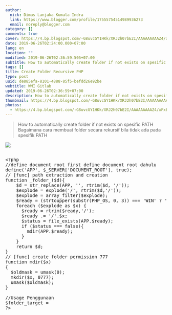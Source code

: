 ```yaml
---
author:
  nick: Dimas Lanjaka Kumala Indra
  link: https://www.blogger.com/profile/17555754514989936273
  email: noreply@blogger.com
category: []
comments: true
cover: https://4.bp.blogspot.com/-G8uvcGY1HKk/XRJ2h07bE2I/AAAAAAAAAZ4/xFxE1oVc6nctLlNdnpbGx-xvqOADFqcfQCLcBGAs/s1600/iconfinder_folder_black_PHP_51814.png
date: 2019-06-26T02:24:00.000+07:00
lang: en
location: ""
modified: 2019-06-26T02:36:59.505+07:00
subtitle: How to automatically create folder if not exists on spesific PATH
tags: []
title: Create Folder Recursive PHP
type: post
uuid: de885efa-8101-4888-85f5-befdd26e92be
webtitle: WMI Gitlab
updated: 2019-06-26T02:36:59+07:00
description: How to automatically create folder if not exists on spesific PATH
thumbnail: https://4.bp.blogspot.com/-G8uvcGY1HKk/XRJ2h07bE2I/AAAAAAAAAZ4/xFxE1oVc6nctLlNdnpbGx-xvqOADFqcfQCLcBGAs/s1600/iconfinder_folder_black_PHP_51814.png
photos:
  - https://4.bp.blogspot.com/-G8uvcGY1HKk/XRJ2h07bE2I/AAAAAAAAAZ4/xFxE1oVc6nctLlNdnpbGx-xvqOADFqcfQCLcBGAs/s1600/iconfinder_folder_black_PHP_51814.png
---
```


<blockquote><span class="tr-en">How to automatically create folder if not exists on spesific PATH</span><br><span class="tr-id">Bagaimana cara membuat folder secara rekursif bila tidak ada pada spesifik PATH</span></blockquote><img src="https://4.bp.blogspot.com/-G8uvcGY1HKk/XRJ2h07bE2I/AAAAAAAAAZ4/xFxE1oVc6nctLlNdnpbGx-xvqOADFqcfQCLcBGAs/s1600/iconfinder_folder_black_PHP_51814.png" data-original-width="512" data-original-height="512"><pre><br>&lt;?php<br>//<span class="tr-en">define document root first</span> <span class="tr-id">define document root dahulu</span><br>define('APP', $_SERVER['DOCUMENT_ROOT'], true);<br>// [func] path extraction and creation<br>function _folder_($d){<br>    $d = str_replace(APP, '', rtrim($d, '/'));<br>    $explode = explode('/', rtrim($d,'/'));<br>    $explode = array_filter($explode);<br>    $ready = (strtoupper(substr(PHP_OS, 0, 3)) === 'WIN' ? '' : '/');<br>    foreach ($explode as $x) {<br>      $ready = rtrim($ready,'/');<br>      $ready .= '/'.$x;<br>      $status = file_exists(APP.$ready);<br>      if ($status === false){<br>        mdir(APP.$ready);<br>      }<br>    }<br>    return $d;<br>}<br>// [func] create folder permission 777<br>function mdir($x)<br>{<br>  $oldmask = umask(0);<br>  mkdir($x, 0777);<br>  umask($oldmask);<br>}<br><br>//<span class="tr-en">Usage</span> <span class="tr-id">Penggunaan</span><br>$folder_target = <br>?&gt;<br></pre>